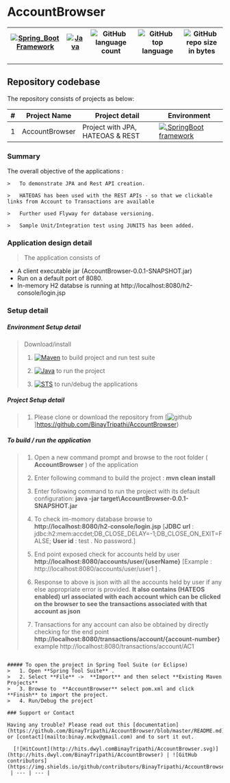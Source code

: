 # AccountBrowser


[![Spring_Boot Framework](https://img.shields.io/badge/Springboot-2.2.6.RELEASE_Framework-blue.svg?style=plastic)](https://start.spring.io/) |[![Java](https://img.shields.io/badge/Java-java-blue.svg?style=plastic)](https://www.oracle.com/java/technologies/javase-jdk8-downloads.html) | ![GitHub language count](https://img.shields.io/github/languages/count/BinayTripathi/ServiceVictoria-ChildrenInQueue.svg) | ![GitHub top language](https://img.shields.io/github/languages/top/BinayTripathi/ServiceVictoria-ChildrenInQueue.svg) |![GitHub repo size in bytes](https://img.shields.io/github/repo-size/BinayTripathi/ServiceVictoria-ChildrenInQueue.svg) 
| --- | ---          | ---        | ---      | ---        | 

---------------------------------------

## Repository codebase
 
The repository consists of projects as below:


| # |Project Name | Project detail| Environment |
| ---| ---  | ---            | --- |
| 1 | AccountBrowser| Project with JPA, HATEOAS & REST | [![.SpringBoot framework](https://img.shields.io/badge/Springboot-2.2.6.RELEASE_Framework-blue.svg?style=plastic)](https://start.spring.io/)|

### Summary

The overall objective of the applications :
```
>   To demonstrate JPA and Rest API creation. 

>   HATEOAS has been used with the REST APIs - so that we clickable links from Account to Transactions are available

>   Further used Flyway for database versioning.

>   Sample Unit/Integration test using JUNIT5 has been added.

```


### Application design detail

>   The application consists of 
*  A client executable jar (AccountBrowser-0.0.1-SNAPSHOT.jar)
*  Run on a default port of 8080.
*  In-memory H2 databse is running at http://localhost:8080/h2-console/login.jsp

### Setup detail

##### Environment Setup detail

> Download/install   	
>	1.	[![Maven](https://img.shields.io/badge/Mavan-3.6.3-blue.svg?style=plastic)](https://maven.apache.org/download.cgi) to build project and run test suite
>   
>   2. [![Java](https://img.shields.io/badge/Java-1.8_-blue.svg?style=plastic)](https://www.oracle.com/java/technologies/javase-jdk8-downloads.html) to run the project
>   
>	3. [![STS](https://img.shields.io/badge/Spring_Tool_Suite-STS-blue.svg?style=plastic)](https://spring.io/tools) to run/debug the applications
>	

##### Project Setup detail

>   1. Please clone or download the repository from [![github](https://img.shields.io/badge/git-hub-blue.svg?style=plastic)]https://github.com/BinayTripathi/AccountBrowser) 
>   
#####  To build / run the application

>   1. Open a new command prompt and browse to the root folder ( **AccountBrowser** ) of the application 
>   
>   2. Enter following command to build the project : **mvn clean install** 
>   
>   3. Enter following command to run the project with its default configuration: **java -jar target\AccountBrowser-0.0.1-SNAPSHOT.jar**
>   
>   4. To check im-momory database browse to **http://localhost:8080/h2-console/login.jsp**  [**JDBC url** : jdbc:h2:mem:accdet;DB_CLOSE_DELAY=-1;DB_CLOSE_ON_EXIT=FALSE;  **User id** : 
test  . No password.]
>   
>   5. End point exposed check for accounts held by user  **http://localhost:8080/accounts/user/{userName}**  [Example : http://localhost:8080/accounts/user/user1 ] . 
>   
>   6. Response to above is json with all the accounts held by user if any else appropriate error is provided. **It also contains (HATEOS enabled) url associated with each account which can be clicked on the browser to see the transactions associated with that account as json**  
>   
>   6. Transactions for any account can also be obtained by directly checking for the end point **http://localhost:8080/transactions/account/{account-number}**  example http://localhost:8080/transactions/account/AC1

```

##### To open the project in Spring Tool Suite (or Eclipse)
>   1. Open **Spring Tool Suite** .
>   2. Select **File** ->  **Import** and then select **Existing Maven Projects**
>   3. Browse to  **AccountBrowser** select pom.xml and click **Finish** to import the project.
>   4. Run/Debug the project

### Support or Contact

Having any trouble? Please read out this [documentation](https://github.com/BinayTripathi/AccountBrowser/blob/master/README.md) or [contact](mailto:binay.mckv@gmail.com) and to sort it out.

  [![HitCount](http://hits.dwyl.comBinayTripathi/AccountBrowser.svg)](http://hits.dwyl.com/BinayTripathi/AccountBrowser) | ![GitHub contributors](https://img.shields.io/github/contributors/BinayTripathi/AccountBrowser)|
 | --- | --- |



